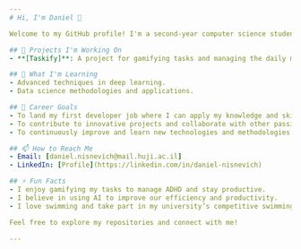 ```yaml
---
# Hi, I'm Daniel 👋

Welcome to my GitHub profile! I'm a second-year computer science student passionate about data science and deep learning. I love creating standout projects in C++ and Python and can tolerate some JavaScript.

## 🔭 Projects I'm Working On
- **[Taskify]**: A project for gamifying tasks and managing the daily marathon of our lives.

## 🌱 What I'm Learning
- Advanced techniques in deep learning.
- Data science methodologies and applications.

## 💼 Career Goals
- To land my first developer job where I can apply my knowledge and skills.
- To contribute to innovative projects and collaborate with other passionate developers.
- To continuously improve and learn new technologies and methodologies.

## 📫 How to Reach Me
- Email: [daniel.nisnevich@mail.huji.ac.il]
- LinkedIn: [Profile](https://linkedin.com/in/daniel-nisnevich)

## ⚡ Fun Facts
- I enjoy gamifying my tasks to manage ADHD and stay productive.
- I believe in using AI to improve our efficiency and productivity.
- I love swimming and take part in my university’s competitive swimming team.

Feel free to explore my repositories and connect with me!

---
```

